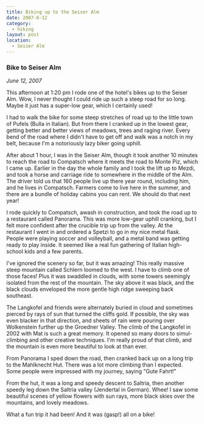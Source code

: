 ```yaml
---
title: Biking up to the Seiser Alm
date: 2007-6-12
category:
  - hiking
layout: post
location:
  - Seiser Alm
---
```


### Bike to Seiser Alm
_June 12, 2007_

This afternoon at 1:20 pm I rode one of the hotel's bikes up to the Seiser Alm.
Wow, I never thought I could ride up such a steep road for so long. Maybe it
just has a super-low gear, which I certainly used!

I had to walk the bike for some steep stretches of road up to the little town
of Pufels (Bulla in Italian). But from there I cranked up in the lowest gear,
getting better and better views of meadows, trees and raging river. Every bend
of the road where I didn't have to get off and walk was a notch in my belt,
because I'm a notoriously lazy biker going uphill. 

After about 1 hour, I was in the Seiser Alm, though it took another 10 minutes
to reach the road to Compatsch where it meets the road to Monte Piz, which I
came up. Earlier in the day the whole family and I took the lift up to Mezdi,
and took a horse and carriage ride to somewhere in the middle of the Alm. The
driver told us that 160 people live up there year round, including him, and he
lives in Compatsch. Farmers come to live here in the summer, and there are a
bundle of holiday cabins you can rent. We should do that next year!

I rode quickly to Compatsch, awash in construction, and took the road up to a
restaurant called Panorama. This was more low-gear uphill cranking, but I felt
more confident after the crucible trip up from the valley. At the restaurant I
went in and ordered a Spetzi to go in my nice metal flask. People were playing
soccer and volleyball, and a metal band was getting ready to play inside. It
seemed like a real fun gathering of Italian high-school kids and a few parents.

I've ignored the scenery so far, but it was amazing! This really massive steep
mountain called Schlern loomed to the west. I have to climb one of those faces!
Plus it was swaddled in clouds, with some towers seemingly isolated from the
rest of the mountain. The sky above it was black, and the black clouds
enveloped the more gentle high ridge sweeping back southeast.

The Langkofel and friends were alternately buried in cloud and sometimes
pierced by rays of sun that turned the cliffs gold. If possible, the sky was
even blacker in that direction, and sheets of rain were pouring over
Wolkenstein further up the Groedner Valley. The climb of the Langkofel in 2002
with Mat is such a great memory. It opened so many doors to simul-climbing and
other creative techniques. I'm really proud of that climb, and the mountain is
even more beautiful to look at than ever. 

From Panorama I sped down the road, then cranked back up on a long trip to the
Mahlknecht Hut. There was a lot more climbing than I expected. Some people were
impressed with my journey, saying "Gute Fahrt!"

From the hut, it was a long and speedy descent to Saltria, then another speedy
leg down the Saltria valley (Jendertal in German). Whee! I saw some beautiful
scenes of yellow flowers with sun rays, more black skies over the mountains,
and lovely meadows.

What a fun trip it had been! And it was (gasp!) all on a bike!
